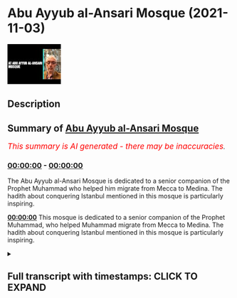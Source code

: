 # Abu Ayyub al-Ansari Mosque (2021-11-03)

![alt Abu Ayyub al-Ansari Mosque](AcR0xZBxnW0.jpg "Abu Ayyub al-Ansari Mosque")

## Description



## Summary of [Abu Ayyub al-Ansari Mosque](https://www.youtube.com/watch?v=AcR0xZBxnW0)


*<span style="color:red; font-size:125%">This summary is AI generated - there may be inaccuracies</span>. [](/)*

### [00:00:00](https://www.youtube.com/watch?v=AcR0xZBxnW0&t=0) - [00:00:00](https://www.youtube.com/watch?v=AcR0xZBxnW0&t=0)

The Abu Ayyub al-Ansari Mosque is dedicated to a senior companion of the Prophet Muhammad who helped him migrate from Mecca to Medina. The hadith about conquering Istanbul mentioned in this mosque is particularly inspiring.

**[00:00:00](https://www.youtube.com/watch?v=AcR0xZBxnW0&t=0)** This mosque is dedicated to a senior companion of the Prophet Muhammad, who helped Muhammad migrate from Mecca to Medina. The hadith about conquering Istanbul mentioned in this mosque is particularly inspiring.

<details><summary><h2>Full transcript with timestamps: CLICK TO EXPAND</h2></summary>

[0:00:00](https://youtu.be/AcR0xZBxnW0?t=0) in this mosque a senior companion of the  
[0:00:03](https://youtu.be/AcR0xZBxnW0?t=3) prophet is buried abu ayab al-ansari  
[0:00:07](https://youtu.be/AcR0xZBxnW0?t=7) when the prophet upon him be peace  
[0:00:09](https://youtu.be/AcR0xZBxnW0?t=9) migrated from mecca to medina this  
[0:00:11](https://youtu.be/AcR0xZBxnW0?t=11) companion gave him a home and gave him  
[0:00:14](https://youtu.be/AcR0xZBxnW0?t=14) food and sustenance for several months  
[0:00:17](https://youtu.be/AcR0xZBxnW0?t=17) and there's a famous hadith about the  
[0:00:20](https://youtu.be/AcR0xZBxnW0?t=20) conquering of istanbul which this  
[0:00:23](https://youtu.be/AcR0xZBxnW0?t=23) inspired this companion and the armies  
[0:00:25](https://youtu.be/AcR0xZBxnW0?t=25) of islam to conquer this city and it  
[0:00:28](https://youtu.be/AcR0xZBxnW0?t=28) goes like this the prophet upon him be  
[0:00:31](https://youtu.be/AcR0xZBxnW0?t=31) peace  
[0:00:31](https://youtu.be/AcR0xZBxnW0?t=31) said truly you shall conquer  
[0:00:34](https://youtu.be/AcR0xZBxnW0?t=34) constantinople what a wonderful leader  
[0:00:37](https://youtu.be/AcR0xZBxnW0?t=37) will he be and what a wonderful army  
[0:00:40](https://youtu.be/AcR0xZBxnW0?t=40) will that army be  
[0:00:42](https://youtu.be/AcR0xZBxnW0?t=42) and that's from the mushaf of ibn  
[0:00:45](https://youtu.be/AcR0xZBxnW0?t=45) hanbal so this companion is buried here  
[0:00:48](https://youtu.be/AcR0xZBxnW0?t=48) in uh this mosque very senior companion  
[0:00:51](https://youtu.be/AcR0xZBxnW0?t=51) of the prophet muhammad upon him be  
[0:00:53](https://youtu.be/AcR0xZBxnW0?t=53) peace in  
[0:00:54](https://youtu.be/AcR0xZBxnW0?t=54) istanbul  

</details>

